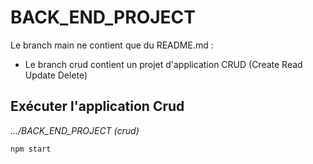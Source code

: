 # BACK_END_PROJECT
Le branch main ne contient que du README.md :
* Le branch crud contient un projet d'application CRUD (Create Read Update Delete)
 ## Exécuter l'application Crud
 *.../BACK_END_PROJECT (crud)*

```code  
npm start
```
                                                                                                                                                                                  
  
